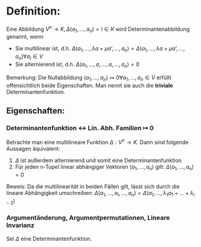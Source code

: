 # Definition:
Eine Abbildung $V^n \rightarrow K, \Delta (a_1, …, a_n) = l \in K$ wird Determinantenabbildung genannt, wenn 
- Sie multilinear ist, d.h. $\Delta(a_1, …,\lambda a + \mu a‘,…, a_n) = \Delta(a_1, …, \lambda a + \mu a‘, …, a_n) \forall a_i \in V$ 
 - Sie alternierend ist, d.h. $\Delta (a_1, …, a, …, a, …, a_n)= 0$

Bemerkung: 
Die Nullabbildung $(a_1, …, a_n) \mapsto 0 \forall a_1, …, a_n \in V$ erfüllt offensichtlich beide Eigenschaften. Man nennt sie auch die **triviale** Determinantenfunktion.
## Eigenschaften:

### Determinantenfunktion <-> Lin. Abh. Familien $\mapsto$ 0
Betrachte man eine multilineare Funktion $\Delta : V^n \rightarrow K$. Dann sind folgende Aussagen äquivalent:
1. $\Delta$ ist außerdem alternierend und somit eine Determinantenfunktion
2. Für jeden n-Tupel linear abhängiger Vektoren $(a_1, …, a_n)$ gilt: $\Delta (a_1,…, a_n) = 0$

Beweis:
Da die multilinearität in beiden Fällen gilt, lässt sich durch die lineare Abhängigkeit umschreiben:
$\Delta(a_1, …, a_i, …, a_n) = \Delta (a_1, …, \lambda_1 a_1 + … + \lambda_{i-2})$
### Argumentänderung, Argumentpermutationen, Lineare Invarianz
Sei $\Delta$ eine Determinantenfunktion.
